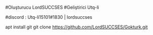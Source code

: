 #Oluşturucu LordSUCCSES
#Geliştirici Utq-li

#discord : Utq-li15101#1830 | lordsuccses

apt install git
git clone https://github.com/LordSUCCSES/Gokturk.git
